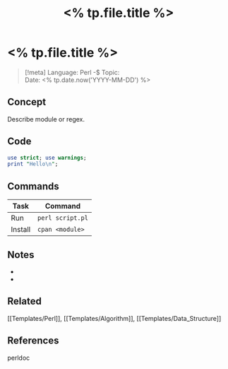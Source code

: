 ﻿---
title: "<% tp.file.title %>"
type: lang-note
language: Perl
created: "<% tp.date.now('YYYY-MM-DD') %>"
tags: [cs, language, perl]
cssclass: cs-note
---

# <% tp.file.title %>

> [!meta]
> Language: Perl -$ Topic:  
> Date: <% tp.date.now('YYYY-MM-DD') %>

## Concept
Describe module or regex.

## Code
```perl
use strict; use warnings;
print "Hello\n";
```

## Commands
| Task | Command |
|------|---------|
| Run | `perl script.pl` |
| Install | `cpan <module>` |

## Notes
- 
- 

## Related
[[Templates/Perl]], [[Templates/Algorithm]], [[Templates/Data_Structure]]

## References
perldoc



